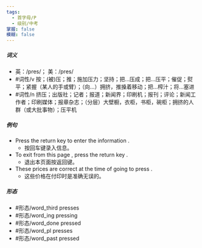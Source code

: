 ```yaml
---
tags:
  - 首字母/P
  - 级别/中考
掌握: false
模糊: false
---
```

##### 词义
- 英：/pres/； 美：/pres/
- #词性/v  按；(被)压；推；施加压力；坚持；把…压成；把…压平；催促；熨平；紧握（某人的手或臂）；（向…）拥挤，推搡着移动；把…榨汁；将…塞进
- #词性/n  挤压；出版社；记者；报道；新闻界；印刷机；报刊；评论；新闻工作者；印刷媒体；报章杂志；（分层）大壁橱，衣柜，书柜，碗柜；拥挤的人群（或大批事物）；压平机
##### 例句
- Press the return key to enter the information .
	- 按回车键录入信息。
- To exit from this page , press the return key .
	- 退出本页面按返回键。
- These prices are correct at the time of going to press .
	- 这些价格在付印时是准确无误的。
##### 形态
- #形态/word_third presses
- #形态/word_ing pressing
- #形态/word_done pressed
- #形态/word_pl presses
- #形态/word_past pressed
